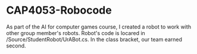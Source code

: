 # CAP4053-Robocode

As part of the AI for computer games course, I created a robot to work with other group member's robots. Robot's code is locared in /Source/StudentRobot/UrABot.cs. In the class bracket, our team earned second. 
